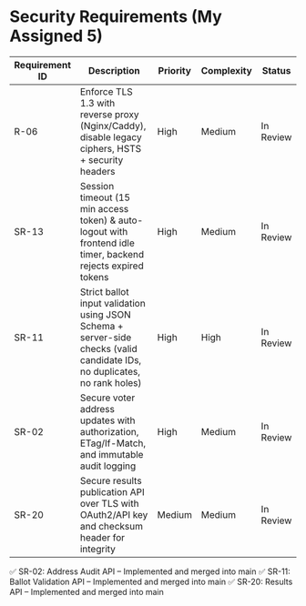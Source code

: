 # Security Requirements (My Assigned 5)

| Requirement ID | Description                                        | Priority | Complexity | Status     |
|----------------|----------------------------------------------------|----------|------------|------------|
| R-06           | Enforce TLS 1.3 with reverse proxy (Nginx/Caddy), disable legacy ciphers, HSTS + security headers | High     | Medium     | In Review  |
| SR-13          | Session timeout (15 min access token) & auto-logout with frontend idle timer, backend rejects expired tokens | High     | Medium     | In Review  |
| SR-11          | Strict ballot input validation using JSON Schema + server-side checks (valid candidate IDs, no duplicates, no rank holes) | High     | High       | In Review  |
| SR-02          | Secure voter address updates with authorization, ETag/If-Match, and immutable audit logging | High     | Medium     | In Review  |
| SR-20          | Secure results publication API over TLS with OAuth2/API key and checksum header for integrity | Medium   | Medium     | In Review  |


✅ SR-02: Address Audit API – Implemented and merged into main
✅ SR-11: Ballot Validation API – Implemented and merged into main
✅ SR-20: Results API – Implemented and merged into main
